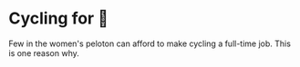 # Cycling for 	:peanuts:
Few in the women's peloton can afford to make cycling a full-time job. This is one reason why.


